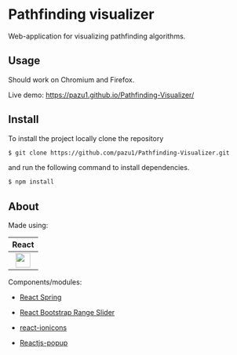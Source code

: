 # Pathfinding visualizer

Web-application for visualizing pathfinding algorithms.

## Usage

Should work on Chromium and Firefox.

Live demo: https://pazu1.github.io/Pathfinding-Visualizer/

## Install

To install the project locally clone the repository

```sh
$ git clone https://github.com/pazu1/Pathfinding-Visualizer.git
```

and run the following command to install dependencies.

```sh
$ npm install 
```

## About

Made using:

| React |
| :-: |
| <img src="favicon.ico" width="30"> |

Components/modules:

- <a href="https://github.com/react-spring/react-spring/">React Spring</a>

- <a href="https://github.com/jaywilz/react-bootstrap-range-slider/">React Bootstrap Range Slider</a>

- <a href="https://github.com/zamarrowski/react-ionicons/">react-ionicons</a>

- <a href="https://github.com/yjose/reactjs-popup/">Reactjs-popup</a>
